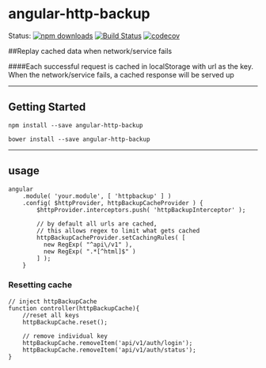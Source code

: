 # angular-http-backup

Status:
[![npm downloads](https://img.shields.io/npm/dm/angular-http-backup.svg?style=flat-square)](http://npm-stat.com/charts.html?package=angular-http-backup)
[![Build Status](https://travis-ci.org/zouhenry/angular-http-backup.svg?branch=master)](https://travis-ci.org/zouhenry/angular-http-backup)
[![codecov](https://codecov.io/gh/zouhenry/angular-http-backup/branch/master/graph/badge.svg)](https://codecov.io/gh/zouhenry/angular-http-backup)

##Replay cached data when network/service fails

####Each successful request is cached in localStorage with url as the key. When the network/service fails, a cached response will be served up

----------------------
Getting Started
----------------------
```
npm install --save angular-http-backup
```
```
bower install --save angular-http-backup
```

----------------------
usage
----------------------
```
angular
    .module( 'your.module', [ 'httpbackup' ] )
    .config( $httpProvider, httpBackupCacheProvider ) {
        $httpProvider.interceptors.push( 'httpBackupInterceptor' );
        
        // by default all urls are cached,
        // this allows regex to limit what gets cached
        httpBackupCacheProvider.setCachingRules( [
          new RegExp( "^api\/v1" ),
          new RegExp( ".*[^html]$" )
        ] );
    }
```  

### Resetting cache
```
// inject httpBackupCache
function controller(httpBackupCache){
    //reset all keys
    httpBackupCache.reset();
    
    // remove individual key 
    httpBackupCache.removeItem('api/v1/auth/login');
    httpBackupCache.removeItem('api/v1/auth/status');
}
```
